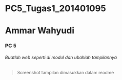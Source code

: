 # PC5_Tugas1_201401095
# Ammar Wahyudi
### PC 5


###### Buatlah web seperti di modul dan ubahlah tampilannya 
> Screenshot tampilan dimasukkan dalam readme

